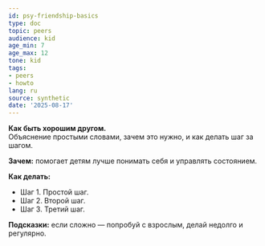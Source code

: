 ```yaml
---
id: psy-friendship-basics
type: doc
topic: peers
audience: kid
age_min: 7
age_max: 12
tone: kid
tags:
- peers
- howto
lang: ru
source: synthetic
date: '2025-08-17'
---
```

**Как быть хорошим другом.**  
Объяснение простыми словами, зачем это нужно, и как делать шаг за шагом.

**Зачем:** помогает детям лучше понимать себя и управлять состоянием.

**Как делать:**
- Шаг 1. Простой шаг.
- Шаг 2. Второй шаг.
- Шаг 3. Третий шаг.

**Подсказки:** если сложно — попробуй с взрослым, делай недолго и регулярно.
